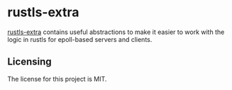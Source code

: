 # rustls-extra

[rustls-extra] contains useful abstractions to make it easier to work with the logic in rustls for epoll-based servers and clients.


## Licensing

The license for this project is MIT.

[rustls-extra]: https://github.com/lemonrock/rustls-extra "rustls-extra GitHub page"
